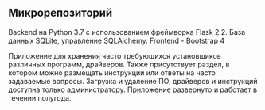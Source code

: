 ## Микрорепозиторий
Backend на Python 3.7 с использованием фреймворка Flask 2.2. База данных SQLite, управление SQLAlchemy. Frontend - Bootstrap 4


Приложение для хранения часто требующихся установщиков различных программ, драйверов. Также присутствует раздел, в котором можно размещать инструкции или ответы на часто задаваемые вопросы. Загрузка и удаление ПО, драйверов и инструкций доступна только администратору. Приложение развернуто и работает в течении полугода.
